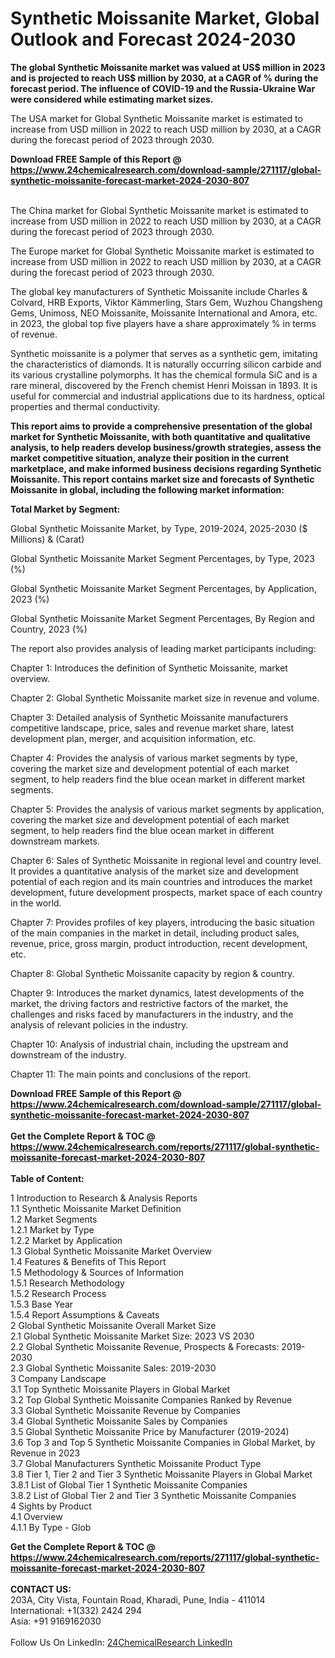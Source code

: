 <h1>Synthetic Moissanite Market, Global Outlook and Forecast 2024-2030</h1><p><strong>The global Synthetic Moissanite market was valued at US$ million in 2023 and is projected to reach US$ million by 2030, at a CAGR of % during the forecast period. The influence of COVID-19 and the Russia-Ukraine War were considered while estimating market sizes.</strong></p><p>
</p><p>The USA market for Global Synthetic Moissanite market is estimated to increase from USD million in 2022 to reach USD million by 2030, at a CAGR during the forecast period of 2023 through 2030.</p><div><b>Download FREE Sample of this Report @ 
            <a href="https://www.24chemicalresearch.com/download-sample/271117/global-synthetic-moissanite-forecast-market-2024-2030-807">
            https://www.24chemicalresearch.com/download-sample/271117/global-synthetic-moissanite-forecast-market-2024-2030-807</a></b></div><br><p>
</p><p>The China market for Global Synthetic Moissanite market is estimated to increase from USD million in 2022 to reach USD million by 2030, at a CAGR during the forecast period of 2023 through 2030.</p><p>
</p><p>The Europe market for Global Synthetic Moissanite market is estimated to increase from USD million in 2022 to reach USD million by 2030, at a CAGR during the forecast period of 2023 through 2030.</p><p>
</p><p>The global key manufacturers of Synthetic Moissanite include Charles &amp; Colvard, HRB Exports, Viktor Kämmerling, Stars Gem, Wuzhou Changsheng Gems, Unimoss, NEO Moissanite, Moissanite International and Amora, etc. in 2023, the global top five players have a share approximately % in terms of revenue.</p><p>
Synthetic moissanite is a polymer that serves as a synthetic gem, imitating the characteristics of diamonds. It is naturally occurring silicon carbide and its various crystalline polymorphs. It has the chemical formula SiC and is a rare mineral, discovered by the French chemist Henri Moissan in 1893. It is useful for commercial and industrial applications due to its hardness, optical properties and thermal conductivity.</p><p>
<strong>This report aims to provide a comprehensive presentation of the global market for Synthetic Moissanite, with both quantitative and qualitative analysis, to help readers develop business/growth strategies, assess the market competitive situation, analyze their position in the current marketplace, and make informed business decisions regarding Synthetic Moissanite. This report contains market size and forecasts of Synthetic Moissanite in global, including the following market information:</strong></p><p>
</p><p>
<strong>Total Market by Segment:</strong></p><p>
Global Synthetic Moissanite Market, by Type, 2019-2024, 2025-2030 ($ Millions) &amp; (Carat)</p><p>
Global Synthetic Moissanite Market Segment Percentages, by Type, 2023 (%)</p><p>
</p><p>
Global Synthetic Moissanite Market Segment Percentages, by Application, 2023 (%)</p><p>
</p><p>
Global Synthetic Moissanite Market Segment Percentages, By Region and Country, 2023 (%)</p><p>
</p><p>
The report also provides analysis of leading market participants including:</p><p>
</p><p>
</p><p>
Chapter 1: Introduces the definition of Synthetic Moissanite, market overview.</p><p>
Chapter 2: Global Synthetic Moissanite market size in revenue and volume.</p><p>
Chapter 3: Detailed analysis of Synthetic Moissanite manufacturers competitive landscape, price, sales and revenue market share, latest development plan, merger, and acquisition information, etc.</p><p>
Chapter 4: Provides the analysis of various market segments by type, covering the market size and development potential of each market segment, to help readers find the blue ocean market in different market segments.</p><p>
Chapter 5: Provides the analysis of various market segments by application, covering the market size and development potential of each market segment, to help readers find the blue ocean market in different downstream markets.</p><p>
Chapter 6: Sales of Synthetic Moissanite in regional level and country level. It provides a quantitative analysis of the market size and development potential of each region and its main countries and introduces the market development, future development prospects, market space of each country in the world.</p><p>
Chapter 7: Provides profiles of key players, introducing the basic situation of the main companies in the market in detail, including product sales, revenue, price, gross margin, product introduction, recent development, etc.</p><p>
Chapter 8: Global Synthetic Moissanite capacity by region &amp; country.</p><p>
Chapter 9: Introduces the market dynamics, latest developments of the market, the driving factors and restrictive factors of the market, the challenges and risks faced by manufacturers in the industry, and the analysis of relevant policies in the industry.</p><p>
Chapter 10: Analysis of industrial chain, including the upstream and downstream of the industry.</p><p>
Chapter 11: The main points and conclusions of the report.</p><div><b>Download FREE Sample of this Report @ 
            <a href="https://www.24chemicalresearch.com/download-sample/271117/global-synthetic-moissanite-forecast-market-2024-2030-807">
            https://www.24chemicalresearch.com/download-sample/271117/global-synthetic-moissanite-forecast-market-2024-2030-807</a></b></div><br><div><b>Get the Complete Report & TOC @ 
            <a href="https://www.24chemicalresearch.com/reports/271117/global-synthetic-moissanite-forecast-market-2024-2030-807">
            https://www.24chemicalresearch.com/reports/271117/global-synthetic-moissanite-forecast-market-2024-2030-807</a></b></div><br>
            <b>Table of Content:</b><p>1 Introduction to Research & Analysis Reports<br />
    1.1 Synthetic Moissanite Market Definition<br />
    1.2 Market Segments<br />
        1.2.1 Market by Type<br />
        1.2.2 Market by Application<br />
    1.3 Global Synthetic Moissanite Market Overview<br />
    1.4 Features & Benefits of This Report<br />
    1.5 Methodology & Sources of Information<br />
        1.5.1 Research Methodology<br />
        1.5.2 Research Process<br />
        1.5.3 Base Year<br />
        1.5.4 Report Assumptions & Caveats<br />
2 Global Synthetic Moissanite Overall Market Size<br />
    2.1 Global Synthetic Moissanite Market Size: 2023 VS 2030<br />
    2.2 Global Synthetic Moissanite Revenue, Prospects & Forecasts: 2019-2030<br />
    2.3 Global Synthetic Moissanite Sales: 2019-2030<br />
3 Company Landscape<br />
    3.1 Top Synthetic Moissanite Players in Global Market<br />
    3.2 Top Global Synthetic Moissanite Companies Ranked by Revenue<br />
    3.3 Global Synthetic Moissanite Revenue by Companies<br />
    3.4 Global Synthetic Moissanite Sales by Companies<br />
    3.5 Global Synthetic Moissanite Price by Manufacturer (2019-2024)<br />
    3.6 Top 3 and Top 5 Synthetic Moissanite Companies in Global Market, by Revenue in 2023<br />
    3.7 Global Manufacturers Synthetic Moissanite Product Type<br />
    3.8 Tier 1, Tier 2 and Tier 3 Synthetic Moissanite Players in Global Market<br />
        3.8.1 List of Global Tier 1 Synthetic Moissanite Companies<br />
        3.8.2 List of Global Tier 2 and Tier 3 Synthetic Moissanite Companies<br />
4 Sights by Product<br />
    4.1 Overview<br />
        4.1.1 By Type - Glob</p><div><b>Get the Complete Report & TOC @ 
            <a href="https://www.24chemicalresearch.com/reports/271117/global-synthetic-moissanite-forecast-market-2024-2030-807">
            https://www.24chemicalresearch.com/reports/271117/global-synthetic-moissanite-forecast-market-2024-2030-807</a></b></div><br><b>CONTACT US:</b><br>
            203A, City Vista, Fountain Road, Kharadi, Pune, India - 411014<br>
            International: +1(332) 2424 294<br>
            Asia: +91 9169162030 <br><br>
            Follow Us On LinkedIn: <a href="https://www.linkedin.com/company/24chemicalresearch/">24ChemicalResearch LinkedIn</a>
